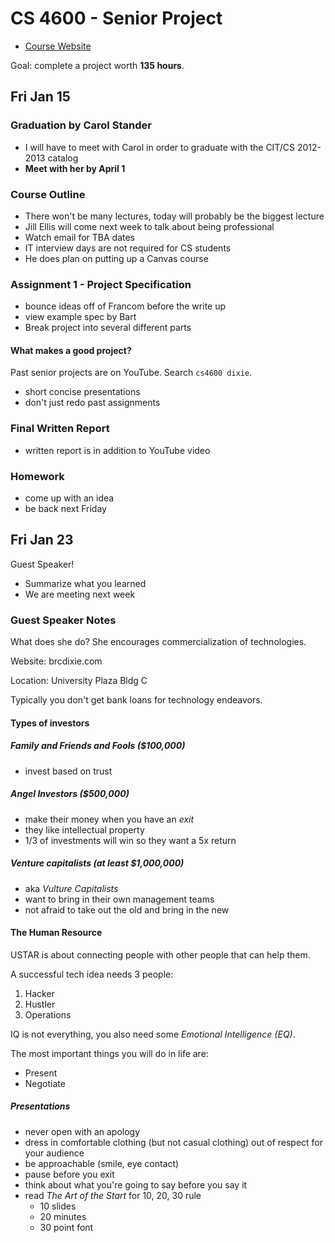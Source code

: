 # CS 4600 - Senior Project

* [Course Website](http://cit.dixie.edu/cs/4600/)

Goal: complete a project worth **135 hours**.

## Fri Jan 15

### Graduation by Carol Stander

* I will have to meet with Carol in order to graduate with the CIT/CS 2012-2013 catalog
* **Meet with her by April 1**

### Course Outline

* There won't be many lectures, today will probably be the biggest lecture
* Jill Ellis will come next week to talk about being professional
* Watch email for TBA dates
* IT interview days are not required for CS students
* He does plan on putting up a Canvas course

### Assignment 1 - Project Specification

* bounce ideas off of Francom before the write up
* view example spec by Bart
* Break project into several different parts

#### What makes a good project?

Past senior projects are on YouTube. Search `cs4600 dixie`.

* short concise presentations
* don't just redo past assignments

### Final Written Report

* written report is in addition to YouTube video

### Homework

* come up with an idea
* be back next Friday

## Fri Jan 23

Guest Speaker!

* Summarize what you learned
* We are meeting next week

### Guest Speaker Notes

What does she do? She encourages commercialization of technologies.

Website: brcdixie.com

Location: University Plaza Bldg C

Typically you don't get bank loans for technology endeavors.

#### Types of investors

##### Family and Friends and Fools ($100,000)
* invest based on trust

##### Angel Investors ($500,000)
* make their money when you have an _exit_
* they like intellectual property
* 1/3 of investments will win so they want a 5x return

##### Venture capitalists (at least $1,000,000)
* aka _Vulture Capitalists_
* want to bring in their own management teams
* not afraid to take out the old and bring in the new

#### The Human Resource
USTAR is about connecting people with other people that can help them.

A successful tech idea needs 3 people:
1. Hacker
2. Hustler
3. Operations

IQ is not everything, you also need some _Emotional Intelligence (EQ)_.

The most important things you will do in life are:
* Present
* Negotiate

##### Presentations
* never open with an apology
* dress in comfortable clothing (but not casual clothing) out of respect for your
audience
* be approachable (smile, eye contact)
* pause before you exit
* think about what you're going to say before you say it
* read _The Art of the Start_ for 10, 20, 30 rule
  * 10 slides
  * 20 minutes
  * 30 point font
